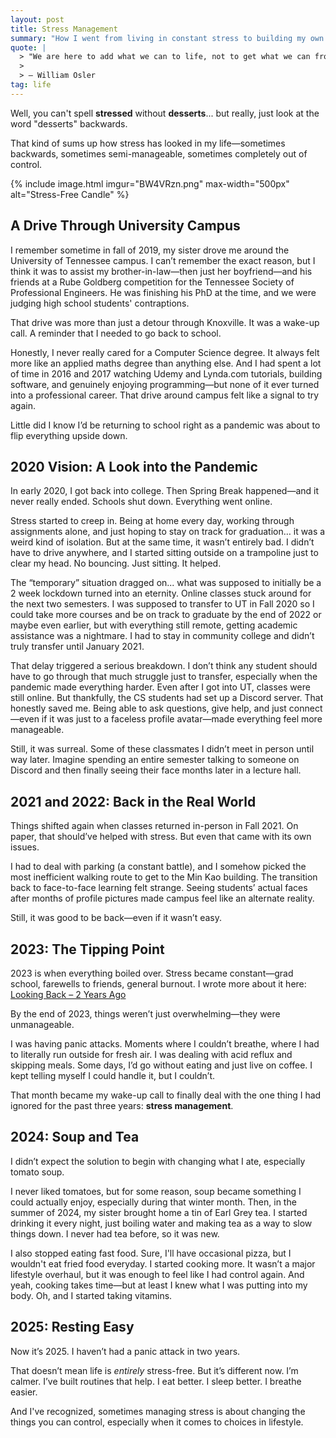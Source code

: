 ```yaml
---
layout: post
title: Stress Management
summary: "How I went from living in constant stress to building my own stress management routines."
quote: |
  > "We are here to add what we can to life, not to get what we can from life."
  >
  > — William Osler
tag: life
---
```


Well, you can't spell **stressed** without **desserts**... but really, just look at the word "desserts" backwards.

That kind of sums up how stress has looked in my life—sometimes backwards, sometimes semi-manageable, sometimes completely out of control.

{% include image.html 
    imgur="BW4VRzn.png" 
    max-width="500px"
    alt="Stress-Free Candle" 
 %}

## A Drive Through University Campus

I remember sometime in fall of 2019, my sister drove me around the University of Tennessee campus. I can’t remember the exact reason, but I think it was to assist my brother-in-law—then just her boyfriend—and his friends at a Rube Goldberg competition for the Tennessee Society of Professional Engineers. He was finishing his PhD at the time, and we were judging high school students' contraptions.

That drive was more than just a detour through Knoxville. It was a wake-up call. A reminder that I needed to go back to school.

Honestly, I never really cared for a Computer Science degree. It always felt more like an applied maths degree than anything else. And I had spent a lot of time in 2016 and 2017 watching Udemy and Lynda.com tutorials, building software, and genuinely enjoying programming—but none of it ever turned into a professional career. That drive around campus felt like a signal to try again.

Little did I know I’d be returning to school right as a pandemic was about to flip everything upside down.

## 2020 Vision: A Look into the Pandemic

In early 2020, I got back into college. Then Spring Break happened—and it never really ended. Schools shut down. Everything went online.

Stress started to creep in. Being at home every day, working through assignments alone, and just hoping to stay on track for graduation… it was a weird kind of isolation. But at the same time, it wasn’t entirely bad. I didn’t have to drive anywhere, and I started sitting outside on a trampoline just to clear my head. No bouncing. Just sitting. It helped.

The “temporary” situation dragged on... what was supposed to initially be a 2 week lockdown turned into an eternity. Online classes stuck around for the next two semesters. I was supposed to transfer to UT in Fall 2020 so I could take more courses and be on track to graduate by the end of 2022 or maybe even earlier, but with everything still remote, getting academic assistance was a nightmare. I had to stay in community college and didn’t truly transfer until January 2021.

That delay triggered a serious breakdown. I don’t think any student should have to go through that much struggle just to transfer, especially when the pandemic made everything harder. Even after I got into UT, classes were still online. But thankfully, the CS students had set up a Discord server. That honestly saved me. Being able to ask questions, give help, and just connect—even if it was just to a faceless profile avatar—made everything feel more manageable.

Still, it was surreal. Some of these classmates I didn’t meet in person until way later. Imagine spending an entire semester talking to someone on Discord and then finally seeing their face months later in a lecture hall.

## 2021 and 2022: Back in the Real World

Things shifted again when classes returned in-person in Fall 2021. On paper, that should’ve helped with stress. But even that came with its own issues.

I had to deal with parking (a constant battle), and I somehow picked the most inefficient walking route to get to the Min Kao building. The transition back to face-to-face learning felt strange. Seeing students’ actual faces after months of profile pictures made campus feel like an alternate reality.

Still, it was good to be back—even if it wasn’t easy.

## 2023: The Tipping Point

2023 is when everything boiled over. Stress became constant—grad school, farewells to friends, general burnout. I wrote more about it here: <a href="/Looking-Back-2-Years-Ago/">Looking Back – 2 Years Ago</a>

By the end of 2023, things weren’t just overwhelming—they were unmanageable.

I was having panic attacks. Moments where I couldn’t breathe, where I had to literally run outside for fresh air. I was dealing with acid reflux and skipping meals. Some days, I’d go without eating and just live on coffee. I kept telling myself I could handle it, but I couldn’t.

That month became my wake-up call to finally deal with the one thing I had ignored for the past three years: **stress management**.

## 2024: Soup and Tea

I didn’t expect the solution to begin with changing what I ate, especially tomato soup.

I never liked tomatoes, but for some reason, soup became something I could actually enjoy, especially during that winter month. Then, in the summer of 2024, my sister brought home a tin of Earl Grey tea. I started drinking it every night, just boiling water and making tea as a way to slow things down. I never had tea before, so it was new.

I also stopped eating fast food. Sure, I'll have occasional pizza, but I wouldn't eat fried food everyday. I started cooking more. It wasn’t a major lifestyle overhaul, but it was enough to feel like I had control again. And yeah, cooking takes time—but at least I knew what I was putting into my body. Oh, and I started taking vitamins.

## 2025: Resting Easy

Now it’s 2025. I haven’t had a panic attack in two years.

That doesn’t mean life is *entirely* stress-free. But it’s different now. I’m calmer. I’ve built routines that help. I eat better. I sleep better. I breathe easier.

And I've recognized, sometimes managing stress is about changing the things you can control, especially when it comes to choices in lifestyle.

